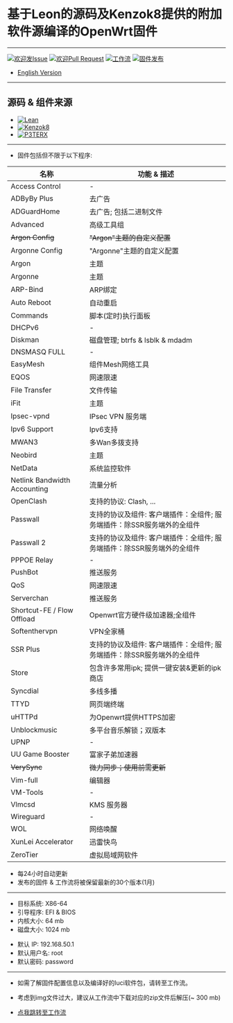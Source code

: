 # 基于Leon的源码及Kenzok8提供的附加软件源编译的OpenWrt固件

----

[1]: https://img.shields.io/badge/Issue-Welcome-brightgreen
[2]: https://github.com/Neurotoxin0/OpenWrt/issues/new
[3]: https://img.shields.io/badge/PRs-Welcome-brightgreen
[4]: https://github.com/Neurotoxin0/OpenWrt/pulls
[5]: https://img.shields.io/github/workflow/status/Neurotoxin0/OpenWrt/Project%20Openwrt%20CL
[6]: https://github.com/Neurotoxin0/OpenWrt/actions
[7]: https://img.shields.io/github/v/release/Neurotoxin0/OpenWrt
[8]: https://github.com/Neurotoxin0/OpenWrt/releases

[![欢迎发Issue][1]][2]
[![欢迎Pull Request][3]][4]
[![工作流][5]][6]
[![固件发布][7]][8]
- [English Version](https://github.com/Neurotoxin0/OpenWrt/blob/master/README_EN.md "English Version")

----

## 源码 & 组件来源
+ [![Lean](https://img.shields.io/badge/OpenWrt%20Source%20Code-Lean-brightgreen?style=flat-square&logo=appveyor)](https://github.com/coolsnowwolf/lede) 
+ [![Kenzok8](https://img.shields.io/badge/OpenWrt%20Extra%20Packages-Kenzok8-brightgreen?style=flat-square&logo=appveyor)](https://github.com/kenzok8/openwrt-packages) 
+ [![P3TERX](https://img.shields.io/badge/Github%20WorkFlow%20Auto%20Build-P3TERX-brightgreen?style=flat-square&logo=appveyor)](https://github.com/P3TERX/Actions-OpenWrt)

----

+ 固件包括但不限于以下程序: 

|名称|功能 & 描述
-|-
|Access Control|-|
|ADByBy Plus|去广告|
|ADGuardHome|去广告; 包括二进制文件|
|Advanced|高级工具组|
|~~Argon Config~~|~~"Argon"主题的自定义配置~~|
|Argonne Config|"Argonne"主题的自定义配置|
|Argon|主题|
|Argonne|主题|
|ARP-Bind|ARP绑定|
|Auto Reboot|自动重启|
|Commands|脚本(定时)执行面板|
|DHCPv6|-|
|Diskman|磁盘管理; btrfs & lsblk & mdadm|
|DNSMASQ FULL|-|
|EasyMesh|组件Mesh网络工具|
|EQOS|网速限速|
|File Transfer|文件传输|
|iFit|主题|
|Ipsec-vpnd|IPsec VPN 服务端|
|Ipv6 Support|Ipv6支持|
|MWAN3|多Wan多拨支持|
|Neobird|主题|
|NetData|系统监控软件|
|Netlink Bandwidth Accounting|流量分析|
|OpenClash|支持的协议: Clash, ...|
|Passwall|支持的协议及组件: 客户端插件：全组件; 服务端插件：除SSR服务端外的全组件|
|Passwall 2|支持的协议及组件: 客户端插件：全组件; 服务端插件：除SSR服务端外的全组件|
|PPPOE Relay|-|
|PushBot|推送服务|
|QoS|网速限速|
|Serverchan|推送服务|
|Shortcut-FE / Flow Offload|Openwrt官方硬件级加速器;全组件|
|Softenthervpn|VPN全家桶|
|SSR Plus|支持的协议及组件: 客户端插件：全组件; 服务端插件：除SSR服务端外的全组件|
|Store|包含许多常用ipk; 提供一键安装&更新的ipk商店|
|Syncdial|多线多播|
|TTYD|网页端终端|
|uHTTPd|为Openwrt提供HTTPS加密|
|Unblockmusic|多平台音乐解锁；双版本|
|UPNP|-|
|UU Game Booster|富家子弟加速器|
|~~VerySync~~|~~微力同步；使用前需更新~~|
|Vim-full|编辑器|
|VM-Tools|-|
|Vlmcsd|KMS 服务器|
|Wireguard|-|
|WOL|网络唤醒|
|XunLei Accelerator|迅雷快鸟|
|ZeroTier|虚拟局域网软件|

- 每24小时自动更新
- 发布的固件 & 工作流将被保留最新的30个版本(1月)

----

- 目标系统: X86-64
- 引导程序: EFI & BIOS
- 内核大小: 64 mb
- 磁盘大小: 1024 mb
+ 默认 IP: 192.168.50.1
+ 默认用户名: root
+ 默认密码: password

----

+ 如需了解固件配置信息以及编译好的luci软件包，请转至工作流。
- 考虑到img文件过大，建议从工作流中下载对应的zip文件后解压(~ 300 mb) 
+ [点我跳转至工作流](https://github.com/Neurotoxin0/OpenWrt/actions "工作流")
